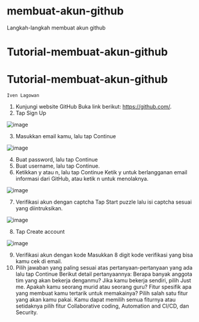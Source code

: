 # membuat-akun-github
Langkah-langkah membuat akun github

# Tutorial-membuat-akun-github
# Tutorial-membuat-akun-github 
```
Iven Lagowan
```
1. Kunjungi website GitHub Buka link berikut: https://github.com/. 
2. Tap Sign Up 

![image](https://user-images.githubusercontent.com/105371183/194692940-564c52f8-6ba5-48bd-97ba-14ed64784846.png)

3. Masukkan email kamu, lalu tap Continue 

![image](https://user-images.githubusercontent.com/105371183/194693479-74ec404c-e83a-4cf4-84d5-6e1641669cff.png)

4. Buat password, lalu tap Continue  
5. Buat username, lalu tap Continue. 
6. Ketikkan y atau n, lalu tap Continue Ketik y untuk berlangganan email informasi dari GitHub, atau ketik n untuk menolaknya. 

![image](https://user-images.githubusercontent.com/105371183/194693694-1e2d0068-fe22-4468-8140-7e610a2cc997.png)

7. Verifikasi akun dengan captcha Tap Start puzzle lalu isi captcha sesuai yang diintruksikan. 

![image](https://user-images.githubusercontent.com/105371183/194693772-16e48189-2444-436b-9d2c-0be82a3d641b.png)

8. Tap Create account

![image](https://user-images.githubusercontent.com/105371183/194693799-466569ae-6890-4360-adf9-0851c6285aca.png)

9. Verifikasi akun dengan kode Masukkan 8 digit kode verifikasi yang bisa kamu cek di email.
10. Pilih jawaban yang paling sesuai atas pertanyaan-pertanyaan yang ada lalu tap Continue Berikut detail pertanyaannya: Berapa banyak anggota tim yang akan bekerja denganmu? Jika kamu bekerja sendiri, pilih Just me. Apakah kamu seorang murid atau seorang guru? Fitur spesifik apa yang membuat kamu tertarik untuk memakainya? Pilih salah satu fitur yang akan kamu pakai. Kamu dapat memilih semua fiturnya atau setidaknya pilih fitur Collaborative coding, Automation and CI/CD, dan Security.
